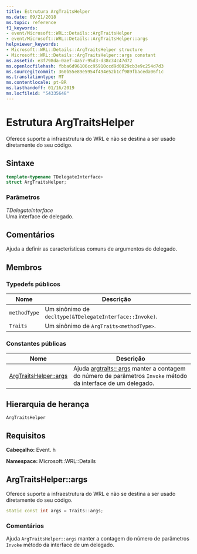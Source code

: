 ```yaml
---
title: Estrutura ArgTraitsHelper
ms.date: 09/21/2018
ms.topic: reference
f1_keywords:
- event/Microsoft::WRL::Details::ArgTraitsHelper
- event/Microsoft::WRL::Details::ArgTraitsHelper::args
helpviewer_keywords:
- Microsoft::WRL::Details::ArgTraitsHelper structure
- Microsoft::WRL::Details::ArgTraitsHelper::args constant
ms.assetid: e3f798da-0aef-4a57-95d3-d38c34c47d72
ms.openlocfilehash: fbba6d96106cc95910ccd9d0029cb3e9c254d7d3
ms.sourcegitcommit: 360b55e89e5954f494e52b1cf989fbaceda06f1c
ms.translationtype: MT
ms.contentlocale: pt-BR
ms.lasthandoff: 01/16/2019
ms.locfileid: "54335648"
---
```

# <a name="argtraitshelper-structure"></a>Estrutura ArgTraitsHelper

Oferece suporte a infraestrutura do WRL e não se destina a ser usado diretamente do seu código.

## <a name="syntax"></a>Sintaxe

```cpp
template<typename TDelegateInterface>
struct ArgTraitsHelper;
```

### <a name="parameters"></a>Parâmetros

*TDelegateInterface*<br/>
Uma interface de delegado.

## <a name="remarks"></a>Comentários

Ajuda a definir as características comuns de argumentos do delegado.

## <a name="members"></a>Membros

### <a name="public-typedefs"></a>Typedefs públicos

Nome         | Descrição
------------ | ------------------------------------------------------
`methodType` | Um sinônimo de `decltype(&TDelegateInterface::Invoke)`.
`Traits`     | Um sinônimo de `ArgTraits<methodType>`.

### <a name="public-constants"></a>Constantes públicas

Nome                           | Descrição
------------------------------ | ---------------------------------------------------------------------------------------------------------------------
[ArgTraitsHelper::args](#args) | Ajuda [argtraits:: args](#args) manter a contagem do número de parâmetros `Invoke` método da interface de um delegado.

## <a name="inheritance-hierarchy"></a>Hierarquia de herança

`ArgTraitsHelper`

## <a name="requirements"></a>Requisitos

**Cabeçalho:** Event. h

**Namespace:** Microsoft::WRL::Details

## <a name="args"></a>ArgTraitsHelper::args

Oferece suporte a infraestrutura do WRL e não se destina a ser usado diretamente do seu código.

```cpp
static const int args = Traits::args;
```

### <a name="remarks"></a>Comentários

Ajuda `ArgTraitsHelper::args` manter a contagem do número de parâmetros `Invoke` método da interface de um delegado.

